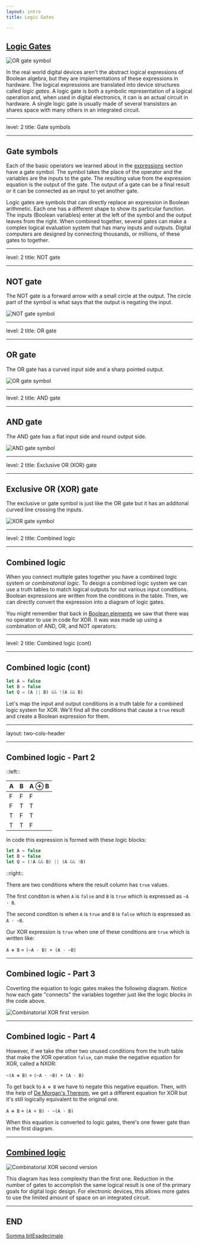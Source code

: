 ```yaml
---
layout: intro
title: Logic Gates

---
```

## [Logic Gates](http://tinyurl.com/yw3qa4rb)

![OR gate symbol](/internet/images/logic-lab/logic-gates/full-adder.png)

In the real world digital devices aren't the abstract logical expressions of Boolean algebra, but they are implementations of these expressions in hardware. The logical expressions are translated into device structures called _logic gates_. A logic gate is both a symbolic representation of a logical operation and, when used in digital electronics, it can is an actual circuit in hardware. A single logic gate is usually made of several transistors an shares space with many others in an integrated circuit.

---
level: 2
title: Gate symbols

---

## Gate symbols

Each of the basic operators we learned about in the [expressions](/internet/logic-lab/expressions) section have a gate symbol. The symbol takes the place of the operator and the variables are the inputs to the gate. The resulting value from the expression equation is the output of the gate. The output of a gate can be a final result or it can be connected as an input to yet another gate.

Logic gates are symbols that can directly replace an expression in Boolean arithmetic. Each one has a different shape to show its particular function. The inputs (Boolean variables) enter at the left of the symbol and the output leaves from the right. When combined together, several gates can make a complex logical evaluation system that has many inputs and outputs. Digital computers are designed by connecting thousands, or millions, of these gates to together.

---
level: 2
title: NOT gate

---

## NOT gate

The NOT gate is a forward arrow with a small circle at the output. The circle part of the symbol is what says that the output is negating the input.

![NOT gate symbol](/internet/images/logic-lab/logic-gates/not-gate.png)

---
level: 2
title: OR gate

---

## OR gate

The OR gate has a curved input side and a sharp pointed output.

![OR gate symbol](/internet/images/logic-lab/logic-gates/or-gate.png)

---
level: 2
title: AND gate

---

## AND gate

The AND gate has a flat input side and round output side.

![AND gate symbol](/internet/images/logic-lab/logic-gates/and-gate.png)

---
level: 2
title:  Exclusive OR (XOR) gate

---

## Exclusive OR (XOR) gate

The exclusive or gate symbol is just like the OR gate but it has an additonal curved line crossing the inputs.

![XOR gate symbol](/internet/images/logic-lab/logic-gates/xor-gate.png)

---
level: 2
title: Combined logic

---

## Combined logic

When you connect multiple gates together you have a combined logic system or _combinatorial logic_. To design a combined logic system we can use a truth tables to match logical outputs for out various input conditions. Boolean expressions are written from the conditions in the table. Then, we can directly convert the expression into a diagram of logic gates.

You might remember that back in [Boolean elements](/internet/logic-lab/elements#xor) we saw that there was no operator to use in code for XOR. It was was made up using a combination of AND, OR, and NOT operators:

---
level: 2
title: Combined logic (cont)

---

## Combined logic (cont)

```js
let A = false
let B = false
let Q = (A || B) && !(A && B)
```

Let's map the input and output conditions in a truth table for a combined logic system for XOR. We'll find all the conditions that cause a ``true`` result and create a Boolean expression for them.

---
layout: two-cols-header

---

## Combined logic - Part 2

::left::

A | B | A ⊕ B
-|-|-
F | F | F
F| T | T
T| F | T
T | T | F

In code this expression is formed with these logic blocks:

```js
let A = false
let B = false
let Q = (!A && B) || (A && !B)
```

::right::

There are two conditions where the result column has ``true`` values.

The first conditon is when ``A`` is ``false`` and ``B`` is ``true`` which is expressed as ``~A · B``.

The second conditon is when ``A`` is ``true`` and ``B`` is ``false`` which is expressed as ``A · ~B``.

Our XOR expression is ``true`` when one of these conditions are ``true`` which is written like:

``A ⊕ B`` = ``(~A · B) + (A · ~B)``

---

## Combined logic - Part 3

Coverting the equation to logic gates makes the following diagram. Notice how each gate "connects" the variables together just like the logic blocks in the code above.

![Combinatorial XOR first version](/internet/images/logic-lab/logic-gates/combinatorial1-xor.png)

---

## Combined logic - Part 4

However, if we take the other two unused conditions from the truth table that make the XOR operation ``false``, can make the negative equation for XOR, called a NXOR:

``~(A ⊕ B)`` = ``(~A · ~B) + (A · B)``

To get back to ``A ⊕ B`` we have to negate this negative equation. Then, with the help of [De Morgan's Thereom](/internet/logic-lab/expressions#de-morgan-s-thereom), we get a different equation for XOR but it's still logically equivalent to the original one.

``A ⊕ B`` = ``(A + B) · ~(A · B)``

When this equation is converted to logic gates, there's one fewer gate than in the first diagram.

---

## [Combined logic](http://tinyurl.com/ytfazyv9)

![Combinatorial XOR second version](/internet/images/logic-lab/logic-gates/combinatorial2-xor.png)

This diagram has less complexity than the first one. Reduction in the number of gates to accomplish the same logical result is one of the primary goals for digital logic design. For electronic devices, this allows more gates to use the limited amount of space on an integrated circuit.

---

## END

[Somma bitEsadecimale](http://tinyurl.com/2x65qywa)
